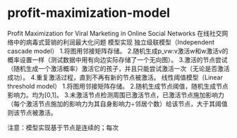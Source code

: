 # profit-maximization-model
Profit Maximization for Viral Marketing in Online Social Networks
在线社交网络中的病毒式营销的利润最大化问题
模型实现
  独立级联模型（Independent cascade model）
    1.将图用邻接矩阵存储。
    2.随机生成p_vw:v激活w和w激活v的概率设置一样（测试数据中用有向边实际存储了一个无向图）。
    3.激活的节点尝试（随机生成一个激活概率）激活它的孩子，并且只能尝试激活一次（无论是否激活成功）。
    4.重复激活过程，直到不再有新的节点被激活。
  线性阈值模型（Linear threshold model）
    1.将图用邻接矩阵存储。
    2.随机生成节点阈值，随机生成节点影响力。均为[0,1]。
    3.未激活节点检测周围已激活节点，已激活节点施加影响力
    （每个激活节点施加的影响力为其自身影响力÷邻居个数）给该节点，大于其阈值则该节点被激活。

注意：模型实现基于节点是连续的；每次

